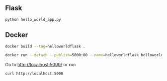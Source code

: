 ## Flask

``` sh
python hello_world_app.py
```

## Docker

``` sh
docker build --tag=helloworldflask .
```

``` sh
docker run --detach --publish=5000:80 --name=helloworldflask helloworldflask
```

Go to <http://localhost:5000/> or run

``` sh
curl http://localhost:5000
```

